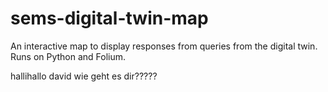 # sems-digital-twin-map
An interactive map to display responses from queries from the digital twin. Runs on Python and Folium.


hallihallo david wie geht es dir????? 